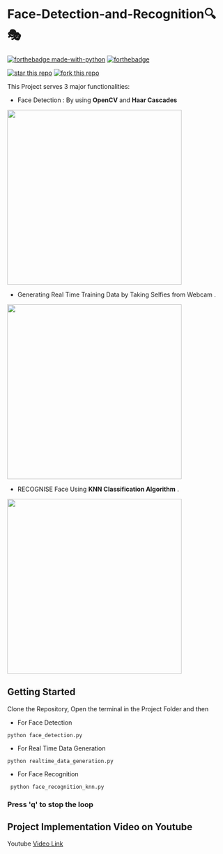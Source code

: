# Face-Detection-and-Recognition:mag::performing_arts: 
[![forthebadge made-with-python](http://ForTheBadge.com/images/badges/made-with-python.svg)](https://www.python.org/)
[![forthebadge](https://forthebadge.com/images/badges/built-with-love.svg)](https://forthebadge.com)

[![star this repo](http://githubbadges.com/star.svg?user=harshgarg27&repo=Face-Detection-and-Recognition&style=default)](https://github.com/harshgarg27/Face-Detection-and-Recognition)
[![fork this repo](http://githubbadges.com/fork.svg?user=Face-Detection-and-Recognition&style=default)](https://github.com/harshgarg27/Face-Detection-and-Recognition/fork)


This Project serves 3 major functionalities:
* Face Detection : By using **OpenCV** and **Haar Cascades**
<img src="images1/face_detection2.png" width="400">

* Generating Real Time Training Data by Taking Selfies from Webcam .
<img src="images1/data_gen.jpeg" width="400">

* RECOGNISE Face Using **KNN Classification Algorithm** .
<img src="images1/Face_recog.png" width="400">

## Getting Started

Clone the Repository, Open the terminal in the Project Folder and then
  * For Face Detection
  
  ```
  python face_detection.py
  ```
  * For Real Time Data Generation
   
   ```
   python realtime_data_generation.py
   ```
  * For Face Recognition
   
   ```
    python face_recognition_knn.py
   ```
   
### Press 'q' to stop the loop


## Project Implementation Video on Youtube
Youtube [Video Link](https://www.youtube.com/watch?v=8Gasjferv2M)


